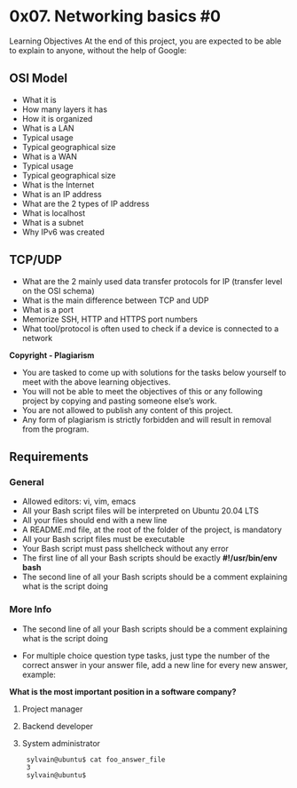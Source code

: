 # 0x07. Networking basics #0

Learning Objectives
At the end of this project, you are expected to be able to explain to anyone, without the help of Google:

## OSI Model
- What it is
- How many layers it has
- How it is organized
- What is a LAN
- Typical usage
- Typical geographical size
- What is a WAN
- Typical usage
- Typical geographical size
- What is the Internet
- What is an IP address
- What are the 2 types of IP address
- What is localhost
- What is a subnet
- Why IPv6 was created

## TCP/UDP
- What are the 2 mainly used data transfer protocols for IP (transfer level on the OSI schema)
- What is the main difference between TCP and UDP
- What is a port
- Memorize SSH, HTTP and HTTPS port numbers
- What tool/protocol is often used to check if a device is connected to a network

**Copyright - Plagiarism**
+ You are tasked to come up with solutions for the tasks below yourself to meet with the above learning objectives.
+ You will not be able to meet the objectives of this or any following project by copying and pasting someone else’s work.
+ You are not allowed to publish any content of this project.
+ Any form of plagiarism is strictly forbidden and will result in removal from the program.

## Requirements
### General
* Allowed editors: vi, vim, emacs
* All your Bash script files will be interpreted on Ubuntu 20.04 LTS
* All your files should end with a new line
* A README.md file, at the root of the folder of the project, is mandatory
* All your Bash script files must be executable
* Your Bash script must pass shellcheck without any error
* The first line of all your Bash scripts should be exactly **#!/usr/bin/env bash**
* The second line of all your Bash scripts should be a comment explaining what is the script doing

### More Info
* The second line of all your Bash scripts should be a comment explaining what is the script doing

* For multiple choice question type tasks, just type the number of the correct answer in your answer file, add a new line for every new answer, example:

**What is the most important position in a software company?**

1. Project manager
2. Backend developer
3. System administrator

		sylvain@ubuntu$ cat foo_answer_file
		3
		sylvain@ubuntu$
